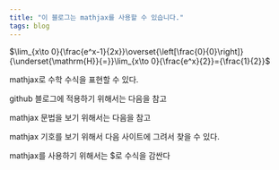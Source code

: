 ```yaml
---
title: "이 블로그는 mathjax를 사용할 수 있습니다."
tags: blog
---
```


$\lim_{x\to 0}{\frac{e^x-1}{2x}}\overset{\left[\frac{0}{0}\right]}{\underset{\mathrm{H}}{=}}\lim_{x\to 0}{\frac{e^x}{2}}={\frac{1}{2}}$

mathjax로 수학 수식을 표현할 수 있다.

github 블로그에 적용하기 위해서는 다음을 참고

mathjax 문법을 보기 위해서는 다음을 참고

mathjax 기호를 보기 위해서 다음 사이트에 그려서 찾을 수 있다.

mathjax를 사용하기 위해서는 $로 수식을 감싼다
